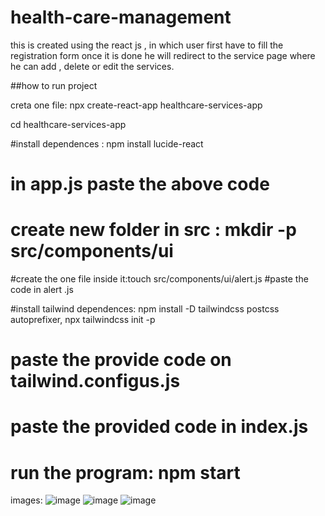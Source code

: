 # health-care-management
this is created using the react js , in which user first have to fill the registration form once it is done he will redirect to the service page where he can add , delete or edit the services.


##how to run project

creta one file: npx create-react-app healthcare-services-app

cd healthcare-services-app

#install dependences : npm install lucide-react

# in app.js paste the above code
# create new folder in src : mkdir -p src/components/ui
#create the one file inside it:touch src/components/ui/alert.js
#paste the code in alert .js 

#install tailwind  dependences: npm install -D tailwindcss postcss autoprefixer, 
npx tailwindcss init -p

# paste the provide code on tailwind.configus.js

# paste the provided code in index.js
# run the program: npm start


images:
![image](https://github.com/user-attachments/assets/7957f4f1-2a1e-4ad0-8191-2df5d0ea866d)
![image](https://github.com/user-attachments/assets/3a87074e-8635-4aaa-a292-ea3deddbe5f4)
![image](https://github.com/user-attachments/assets/bc92c59c-78d6-4c77-ab14-81049c38cf7d)




